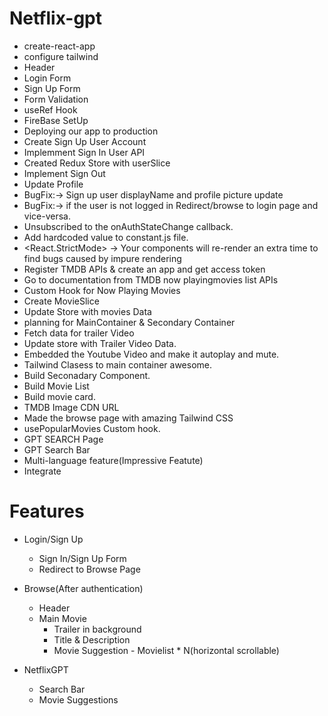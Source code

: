 # Netflix-gpt

 - create-react-app
 - configure tailwind
 - Header
 - Login Form
 - Sign Up Form
 - Form Validation
 - useRef Hook
 - FireBase SetUp
 - Deploying our app to production
 - Create Sign Up User Account
 - Implemment Sign In User API
 - Created Redux Store with userSlice
 - Implement Sign Out
 - Update Profile
 - BugFix:-> Sign up user displayName and profile picture update
 - BugFix:-> if the user is not logged in Redirect/browse to login page and vice-versa.
 - Unsubscribed to the onAuthStateChange callback.
 - Add hardcoded value to constant.js file.
 - <React.StrictMode> ->  Your components will re-render an extra time to find bugs caused by impure rendering
 - Register TMDB APIs & create an app and get access token
 - Go to documentation from TMDB now playingmovies list APIs
 - Custom Hook for Now Playing Movies
 - Create MovieSlice
 - Update Store with movies Data 
 - planning for MainContainer & Secondary Container
 - Fetch data for trailer Video
 - Update store with Trailer Video Data.
 - Embedded the Youtube Video and make it autoplay and mute.
 - Tailwind Clasess to main container awesome.
 - Build Seconadary Component.
 - Build Movie List
 - Build movie card. 
 - TMDB Image CDN URL
 - Made the browse page with amazing Tailwind CSS
 - usePopularMovies Custom hook.
 - GPT SEARCH Page
 - GPT Search Bar
 - Multi-language feature(Impressive Featute)
 - Integrate

# Features
- Login/Sign Up 
    - Sign In/Sign Up Form
    - Redirect to Browse Page

- Browse(After authentication)
    - Header
    - Main Movie
        - Trailer in background
        - Title & Description
        - Movie Suggestion
                - Movielist * N(horizontal scrollable)
- NetflixGPT
    - Search Bar
    - Movie Suggestions